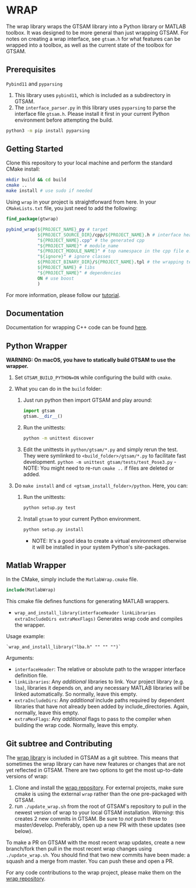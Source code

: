 # WRAP

The wrap library wraps the GTSAM library into a Python library or MATLAB toolbox.
It was designed to be more general than just wrapping GTSAM. For notes on creating a wrap interface, see `gtsam.h` for what features can be wrapped into a toolbox, as well as the current state of the toolbox for GTSAM.

## Prerequisites

`Pybind11` and `pyparsing`

1. This library uses `pybind11`, which is included as a subdirectory in GTSAM.
2. The `interface_parser.py` in this library uses `pyparsing` to parse the interface file `gtsam.h`. Please install it first in your current Python environment before attempting the build.

```sh
python3 -m pip install pyparsing
```

## Getting Started

Clone this repository to your local machine and perform the standard CMake install:

```sh
mkdir build && cd build
cmake ..
make install # use sudo if needed
```

Using `wrap` in your project is straightforward from here. In your `CMakeLists.txt` file, you just need to add the following:

```cmake
find_package(gtwrap)

pybind_wrap(${PROJECT_NAME}_py # target
            ${PROJECT_SOURCE_DIR}/cpp/${PROJECT_NAME}.h # interface header file
            "${PROJECT_NAME}.cpp" # the generated cpp
            "${PROJECT_NAME}" # module_name
            "${PROJECT_MODULE_NAME}" # top namespace in the cpp file e.g. gtsam
            "${ignore}" # ignore classes
            ${PROJECT_BINARY_DIR}/${PROJECT_NAME}.tpl # the wrapping template file
            ${PROJECT_NAME} # libs
            "${PROJECT_NAME}" # dependencies
            ON # use boost
            )
```

For more information, please follow our [tutorial](https://github.com/borglab/gtsam-project-python).

## Documentation

Documentation for wrapping C++ code can be found [here](https://github.com/borglab/wrap/blob/master/DOCS.md).

## Python Wrapper

**WARNING: On macOS, you have to statically build GTSAM to use the wrapper.**

1. Set `GTSAM_BUILD_PYTHON=ON` while configuring the build with `cmake`.
1. What you can do in the `build` folder:

   1. Just run python then import GTSAM and play around:

      ```python
      import gtsam
      gtsam.__dir__()
      ```

   1. Run the unittests:
      ```sh
      python -m unittest discover
      ```
   1. Edit the unittests in `python/gtsam/*.py` and simply rerun the test.
      They were symlinked to `<build_folder>/gtsam/*.py` to facilitate fast development.
      `python -m unittest gtsam/tests/test_Pose3.py` - NOTE: You might need to re-run `cmake ..` if files are deleted or added.

1. Do `make install` and `cd <gtsam_install_folder>/python`. Here, you can:
   1. Run the unittests:
      ```sh
      python setup.py test
      ```
   2. Install `gtsam` to your current Python environment.
      ```sh
      python setup.py install
      ```
      - NOTE: It's a good idea to create a virtual environment otherwise it will be installed in your system Python's site-packages.

## Matlab Wrapper

In the CMake, simply include the `MatlabWrap.cmake` file.

```cmake
include(MatlabWrap)
```

This cmake file defines functions for generating MATLAB wrappers.

- `wrap_and_install_library(interfaceHeader linkLibraries extraIncludeDirs extraMexFlags)` Generates wrap code and compiles the wrapper.

Usage example:

    `wrap_and_install_library("lba.h" "" "" "")`

Arguments:

- `interfaceHeader`: The relative or absolute path to the wrapper interface definition file.
- `linkLibraries`: Any _additional_ libraries to link. Your project library
  (e.g. `lba`), libraries it depends on, and any necessary
  MATLAB libraries will be linked automatically. So normally,
  leave this empty.
- `extraIncludeDirs`: Any _additional_ include paths required by dependent
  libraries that have not already been added by
  include_directories. Again, normally, leave this empty.
- `extraMexFlags`: Any _additional_ flags to pass to the compiler when building
  the wrap code. Normally, leave this empty.

## Git subtree and Contributing

The [wrap library](https://github.com/borglab/wrap) is included in GTSAM as a git subtree.  This means that sometimes the wrap library can have new features or changes that are not yet reflected in GTSAM.  There are two options to get the most up-to-date versions of wrap:
  1. Clone and install the [wrap repository](https://github.com/borglab/wrap).  For external projects, make sure cmake is using the external `wrap` rather than the one pre-packaged with GTSAM.
  2. run `./update_wrap.sh` from the root of GTSAM's repository to pull in the newest version of wrap to your local GTSAM installation.  *Warning*: this creates 2 new commits in GTSAM.  Be sure to _not_ push these to master/develop.  Preferably, open up a new PR with these updates (see below).

To make a PR on GTSAM with the most recent wrap updates, create a new branch/fork then pull in the most recent wrap changes using `./update_wrap.sh`.  You should find that two new commits have been made: a squash and a merge from master.  You can push these and open a PR.

For any code contributions to the wrap project, please make them on the [wrap repository](https://github.com/borglab/wrap).
